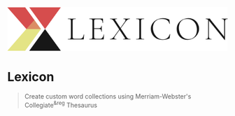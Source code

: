 ![Lexicon Logo](/docs/readme_logo-title.svg)
# Lexicon
> Create custom word collections using Merriam-Webster's Collegiate<sup>&reg</sup> Thesaurus
